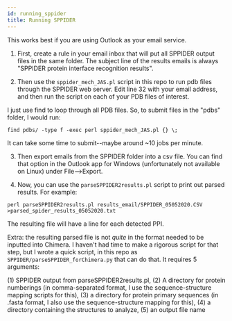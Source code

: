 ```yaml
---
id: running_sppider
title: Running SPPIDER
---
```


This works best if you are using Outlook as your email service.

1. First, create a rule in your email inbox that will put all SPPIDER output files in the same folder. The subject line of the results emails is always "SPPIDER protein interface recognition results".

2. Then use the `sppider_mech_JAS.pl` script in this repo to run pdb files through the SPPIDER web server. Edit line 32 with your email address, and then run the script on each of your PDB files of interest.

I just use find to loop through all PDB files. So, to submit files in the "pdbs" folder, I would run:

```{bash}
find pdbs/ -type f -exec perl sppider_mech_JAS.pl {} \;
```

It can take some time to submit--maybe around ~10 jobs per minute.

3. Then export emails from the SPPIDER folder into a csv file. You can find that option in the Outlook app for Windows (unfortunately not available on Linux) under File-->Export.

4. Now, you can use the `parseSPPIDER2results.pl` script to print out parsed results. For example:

```{bash}
perl parseSPPIDER2results.pl results_email/SPPIDER_05052020.CSV >parsed_spider_results_05052020.txt
```

The resulting file will have a line for each detected PPI.

Extra: the resulting parsed file is not _quite_ in the format needed to be inputted into Chimera. I haven't had time to make a rigorous script for that step, but I wrote a quick script, in this repo as `SPPIDER/parseSPPIDER_forChimera.py` that can do that. It requires 5 arguments:

(1) SPPIDER output from parseSPPIDER2results.pl,
(2) A directory for protein numberings (in comma-separated format, I use the sequence-structure mapping scripts for this),
(3) a directory for protein primary sequences (in .fasta format, I also use the sequence-structure mapping for this),
(4) a directory containing the structures to analyze,
(5) an output file name